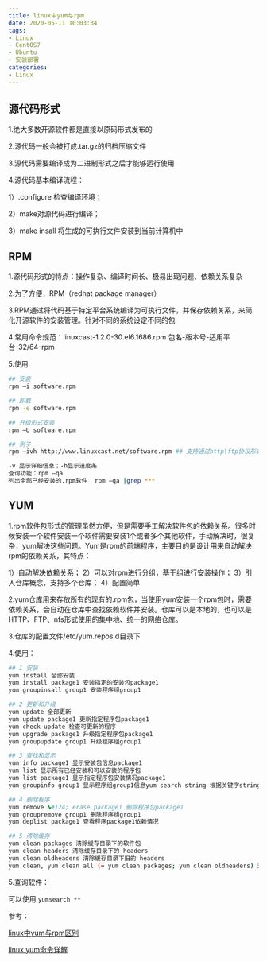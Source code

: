 ```yaml
---
title: linux中yum与rpm
date: 2020-05-11 10:03:34
tags:
- Linux
- CentOS7
- Ubuntu
- 安装部署
categories: 
- Linux
---
```


## 源代码形式

1.绝大多数开源软件都是直接以原码形式发布的

2.源代码一般会被打成.tar.gz的归档压缩文件

3.源代码需要编译成为二进制形式之后才能够运行使用

4.源代码基本编译流程：

1）.configure 检查编译环境；

2）make对源代码进行编译；

3）make insall 将生成的可执行文件安装到当前计算机中

## RPM

1.源代码形式的特点：操作复杂、编译时间长、极易出现问题、依赖关系复杂

2.为了方便，RPM（redhat package manager）

3.RPM通过将代码基于特定平台系统编译为可执行文件，并保存依赖关系，来简化开源软件的安装管理。针对不同的系统设定不同的包

4.常用命令规范：linuxcast-1.2.0-30.el6.1686.rpm 包名-版本号-适用平台-32/64-rpm

5.使用

```bash
## 安装
rpm –i software.rpm

## 卸载
rpm -e software.rpm

## 升级形式安装
rpm –U software.rpm

## 例子
rpm –ivh http://www.linuxcast.net/software.rpm ## 支持通过http\ftp协议形式安装

-v 显示详细信息；-h显示进度条
查询功能：rpm –qa 
列出全部已经安装的.rpm软件  rpm –qa |grep ***
```

## YUM

1.rpm软件包形式的管理虽然方便，但是需要手工解决软件包的依赖关系。很多时候安装一个软件安装一个软件需要安装1个或者多个其他软件，手动解决时，很复杂，yum解决这些问题。Yum是rpm的前端程序，主要目的是设计用来自动解决rpm的依赖关系，其特点：

1）自动解决依赖关系；
2）可以对rpm进行分组，基于组进行安装操作；
3）引入仓库概念，支持多个仓库；
4）配置简单

2.yum仓库用来存放所有的现有的.rpm包，当使用yum安装一个rpm包时，需要依赖关系，会自动在仓库中查找依赖软件并安装。仓库可以是本地的，也可以是HTTP、FTP、nfs形式使用的集中地、统一的网络仓库。

3.仓库的配置文件/etc/yum.repos.d目录下

4.使用：

```sh
## 1 安装
yum install 全部安装
yum install package1 安装指定的安装包package1
yum groupinsall group1 安装程序组group1

## 2 更新和升级
yum update 全部更新
yum update package1 更新指定程序包package1
yum check-update 检查可更新的程序
yum upgrade package1 升级指定程序包package1
yum groupupdate group1 升级程序组group1

## 3 查找和显示
yum info package1 显示安装包信息package1
yum list 显示所有已经安装和可以安装的程序包
yum list package1 显示指定程序包安装情况package1
yum groupinfo group1 显示程序组group1信息yum search string 根据关键字string查找安装包

## 4 删除程序
yum remove &#124; erase package1 删除程序包package1
yum groupremove group1 删除程序组group1
yum deplist package1 查看程序package1依赖情况

## 5 清除缓存
yum clean packages 清除缓存目录下的软件包
yum clean headers 清除缓存目录下的 headers
yum clean oldheaders 清除缓存目录下旧的 headers
yum clean, yum clean all (= yum clean packages; yum clean oldheaders) 清除缓存目录下的软件包及旧的headers
```

5.查询软件：

可以使用 `yumsearch **`

参考：

[linux中yum与rpm区别](https://blog.csdn.net/ziyun_xiaoyan/article/details/54341823)

[linux yum命令详解](https://www.cnblogs.com/chuncn/archive/2010/10/17/1853915.html)
